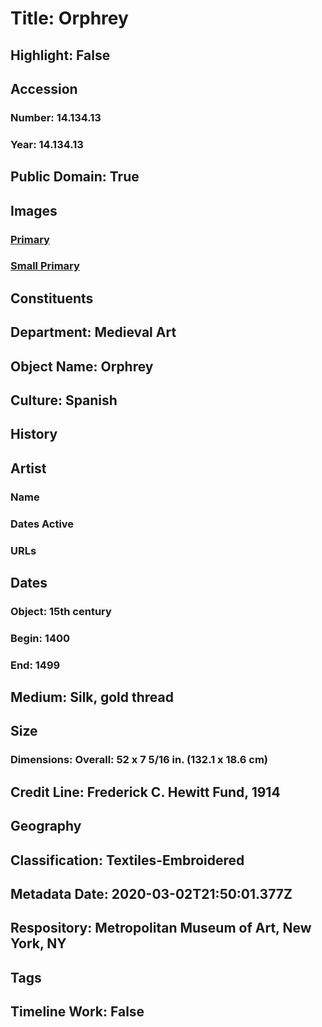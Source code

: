 # Title: Orphrey
## Highlight: False
## Accession
### Number: 14.134.13
### Year: 14.134.13
## Public Domain: True
## Images
### [Primary](https://images.metmuseum.org/CRDImages/md/original/sf26856.jpg)
### [Small Primary](https://images.metmuseum.org/CRDImages/md/web-large/sf26856.jpg)
## Constituents
## Department: Medieval Art
## Object Name: Orphrey
## Culture: Spanish
## History
## Artist
### Name
### Dates Active
### URLs
## Dates
### Object: 15th century
### Begin: 1400
### End: 1499
## Medium: Silk, gold thread
## Size
### Dimensions: Overall: 52 x 7 5/16 in. (132.1 x 18.6 cm)
## Credit Line: Frederick C. Hewitt Fund, 1914
## Geography
## Classification: Textiles-Embroidered
## Metadata Date: 2020-03-02T21:50:01.377Z
## Respository: Metropolitan Museum of Art, New York, NY
## Tags
## Timeline Work: False